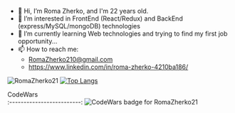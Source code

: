 - 👋 Hi, I’m Roma Zherko, and I'm 22 years old.
- 👀 I’m interested in FrontEnd (React/Redux) and BackEnd (express/MySQL/mongoDB) technologies
- 🌱 I’m currently learning Web technologies and trying to find my first job opportunity...
- 📫 How to reach me: 
  - RomaZherko210@gmail.com
  - https://www.linkedin.com/in/roma-zherko-4210ba186/ 
  
 ![RomaZherko21](https://github-readme-stats.vercel.app/api?username=RomaZherko21&show_icons=true&theme=dracula)
 [![Top Langs](https://github-readme-stats.vercel.app/api/top-langs/?username=RomaZherko21&layout=compact)](https://github.com/anuraghazra/github-readme-stats)

CodeWars                   
:-------------------------:
![CodeWars badge for RomaZherko21](https://www.codewars.com/users/RomaZherko21/badges/large)
